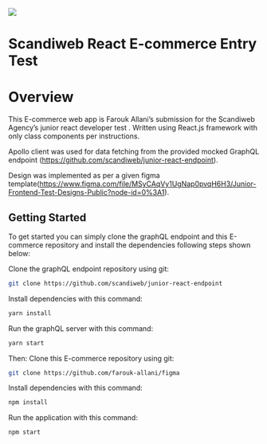 ![](https://www.marello.com/wp-content/uploads/2019/04/Scandiweb_logo-1.png)
# Scandiweb React E-commerce Entry Test
# Overview
This E-commerce web app is Farouk Allani’s submission for the Scandiweb Agency’s junior react developer test . Written using React.js framework with only class components per instructions.

Apollo client was used for data fetching from the provided mocked GraphQL endpoint (https://github.com/scandiweb/junior-react-endpoint).

Design was implemented as per a given figma template(https://www.figma.com/file/MSyCAqVy1UgNap0pvqH6H3/Junior-Frontend-Test-Designs-Public?node-id=0%3A1).
## Getting Started
To get started  you can simply clone the graphQL endpoint and this E-commerce repository and install the dependencies following steps shown below:

Clone the graphQL endpoint repository using git:

```bash
git clone https://github.com/scandiweb/junior-react-endpoint

```

Install dependencies with this command:
```bash
yarn install
```

Run the graphQL server with this command:
```bash
yarn start
```
Then:
Clone this E-commerce repository using git:

```bash
git clone https://github.com/farouk-allani/figma
```

Install dependencies with this command:
```bash
npm install
```

Run the application with this command:
```bash
npm start
```
